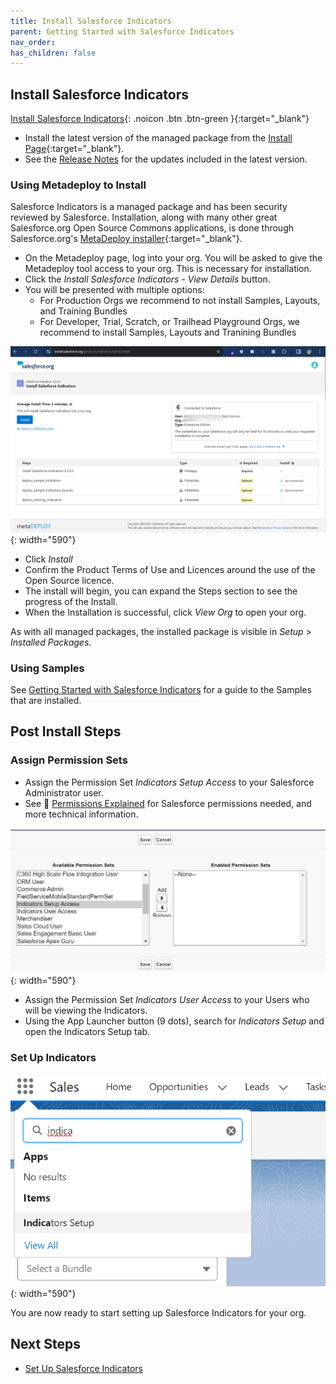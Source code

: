 ```yaml
---
title: Install Salesforce Indicators
parent: Getting Started with Salesforce Indicators
nav_order: 
has_children: false
---
```

## Install Salesforce Indicators

[Install Salesforce Indicators](https://install.salesforce.org/products/indicators/latest){: .noicon .btn .btn-green }{:target="_blank"}

* Install the latest version of the managed package from the [Install Page](https://install.salesforce.org/products/indicators/latest){:target="_blank"}. 
* See the [Release Notes](../release-notes) for the updates included in the latest version.

### Using Metadeploy to Install

Salesforce Indicators is a managed package and has been security reviewed by Salesforce. Installation, along with many other great Salesforce.org Open Source Commons applications, is done through Salesforce.org's [MetaDeploy installer](https://github.com/SFDO-Tooling/MetaDeploy){:target="_blank"}.

* On the Metadeploy page, log into your org. You will be asked to give the Metadeploy tool access to your org. This is necessary for installation.
* Click the *Install Salesforce Indicators - View Details* button.
* You will be presented with multiple options:
    * For Production Orgs we recommend to not install Samples, Layouts, and Training Bundles
    * For Developer, Trial, Scratch, or Trailhead Playground Orgs, we recommend to install Samples, Layouts and Tranining Bundles

![Install Options](../images/setup/InstallPage.png){: width="590"}

* Click *Install*
* Confirm the Product Terms of Use and Licences around the use of the Open Source licence. 
* The install will begin, you can expand the Steps section to see the progress of the Install. 
* When the Installation is successful, click *View Org* to open your org. 

As with all managed packages, the installed package is visible in *Setup* > *Installed Packages*.

### Using Samples
See [Getting Started with Salesforce Indicators](../getting-started/index.md) for a guide to the Samples that are installed. 

## Post Install Steps

### Assign Permission Sets

* Assign the Permission Set *Indicators Setup Access* to your Salesforce Administrator user.
* See 📘 [Permissions Explained](../technical-documentation/permissions-explained.md) for Salesforce permissions needed, and more technical information.

![Assign Permission Set](../images/setup/AssignPermissionSet.png){: width="590"}

* Assign the Permission Set *Indicators User Access* to your Users who will be viewing the Indicators. 
* Using the App Launcher button (9 dots), search for *Indicators Setup* and open the Indicators Setup tab. 

### Set Up Indicators

![Open Indicators Setup](../images/setup/OpenIndicatorsSetup.png){: width="590"}

You are now ready to start setting up Salesforce Indicators for your org.

## Next Steps

* [Set Up Salesforce Indicators](../setup-salesforce-indicators) 
